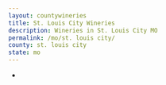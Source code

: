 ```yaml
---
layout: countywineries
title: St. Louis City Wineries
description: Wineries in St. Louis City MO
permalink: /mo/st. louis city/
county: st. louis city
state: mo
---
```

-
